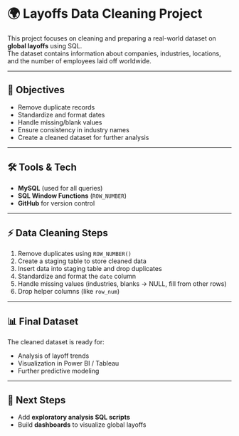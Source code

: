 # 🌍 Layoffs Data Cleaning Project

This project focuses on cleaning and preparing a real-world dataset on **global layoffs** using SQL.  
The dataset contains information about companies, industries, locations, and the number of employees laid off worldwide.

---

## 📌 Objectives
- Remove duplicate records
- Standardize and format dates
- Handle missing/blank values
- Ensure consistency in industry names
- Create a cleaned dataset for further analysis

---

## 🛠️ Tools & Tech
- **MySQL** (used for all queries)
- **SQL Window Functions** (`ROW_NUMBER`)
- **GitHub** for version control

---

## ⚡ Data Cleaning Steps
1. Remove duplicates using `ROW_NUMBER()`
2. Create a staging table to store cleaned data
3. Insert data into staging table and drop duplicates
4. Standardize and format the `date` column
5. Handle missing values (industries, blanks → NULL, fill from other rows)
6. Drop helper columns (like `row_num`)

---

## 📊 Final Dataset
The cleaned dataset is ready for:
- Analysis of layoff trends
- Visualization in Power BI / Tableau
- Further predictive modeling

---

## 🚀 Next Steps
- Add **exploratory analysis SQL scripts**
- Build **dashboards** to visualize global layoffs
